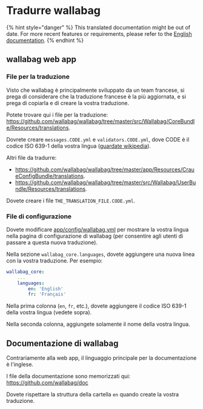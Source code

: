 # Tradurre wallabag

{% hint style="danger" %}
This translated documentation might be out of date. For more recent features or requirements, please refer to the [English documentation](https://doc.wallabag.org/en/).
{% endhint %}

## wallabag web app

### File per la traduzione

Visto che wallabag è principalmente sviluppato da un team francese, si
prega di considerare che la traduzione francese è la più aggiornata, e
si prega di copiarla e di creare la vostra traduzione.

Potete trovare qui i file per la traduzione:
<https://github.com/wallabag/wallabag/tree/master/src/Wallabag/CoreBundle/Resources/translations>.

Dovrete creare `messages.CODE.yml` e `validators.CODE.yml`, dove CODE è
il codice ISO 639-1 della vostra lingua ([guardate
wikipedia](https://en.wikipedia.org/wiki/List_of_ISO_639-1_codes)).

Altri file da tradurre:

-   <https://github.com/wallabag/wallabag/tree/master/app/Resources/CraueConfigBundle/translations>.
-   <https://github.com/wallabag/wallabag/tree/master/src/Wallabag/UserBundle/Resources/translations>.

Dovete creare i file `THE_TRANSLATION_FILE.CODE.yml`.

### File di configurazione

Dovete modificare
[app/config/wallabag.yml](https://github.com/wallabag/wallabag/blob/master/app/config/wallabag.yml)
per mostrare la vostra lingua nella pagina di configurazione di
wallabag (per consentire agli utenti di passare a questa nuova
traduzione).

Nella sezione `wallabag_core.languages`, dovete aggiungere una nuova
linea con la vostra traduzione. Per esempio:

```yaml
wallabag_core:
    ...
    languages:
        en: 'English'
        fr: 'Français'
```

Nella prima colonna (`en`, `fr`, etc.), dovete aggiungere il codice ISO
639-1 della vostra lingua (vedete sopra).

Nella seconda colonna, aggiungete solamente il nome della vostra lingua.

## Documentazione di wallabag

Contrariamente alla web app, il linguaggio principale per la
documentazione è l'inglese.

I file della documentazione sono memorizzati qui:
<https://github.com/wallabag/doc>

Dovete rispettare la struttura della cartella `en` quando create la
vostra traduzione.
